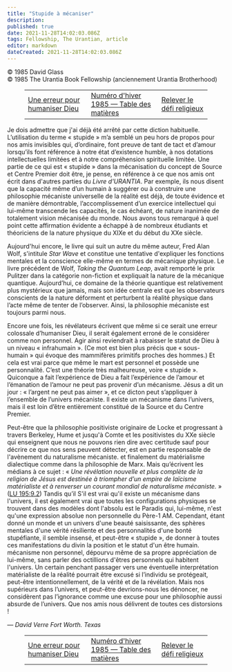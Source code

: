 ```yaml
---
title: "Stupide à mécaniser"
description: 
published: true
date: 2021-11-28T14:02:03.086Z
tags: Fellowship, The Urantian, article
editor: markdown
dateCreated: 2021-11-28T14:02:03.086Z
---
```


<p class="v-card v-sheet theme--light grey lighten-3 px-2">© 1985 David Glass<br>© 1985 The Urantia Book Fellowship (anciennement Urantia Brotherhood)</p>
<figure class="table chapter-navigator">
  <table>
    <tbody>
      <tr>
        <td>
        <a href="/fr/article/Debra_York/A_blunder_to_humanize_God">
          <span class="mdi mdi-arrow-left-drop-circle"></span><span class="pl-2">Une erreur pour humaniser Dieu</span>
        </a>
        </td>
        <td>
        <a href="/fr/index/articles_the_urantian#numéro-d'hiver-1985">
          <span class="mdi mdi-book-open-variant"></span><span class="pl-2">Numéro d'hiver 1985 — Table des matières</span>
        </a>
        </td>
        <td>
        <a href="/fr/article/James_Johnston/Meet_religious_challenge">
          <span class="pr-2">Relever le défi religieux</span><span class="mdi mdi-arrow-right-drop-circle"></span>
        </a>
        </td>
      </tr>
    </tbody>
  </table>
</figure>



Je dois admettre que j'ai déjà été arrêté par cette diction habituelle. L’utilisation du terme « stupide » m’a semblé un peu hors de propos pour nos amis invisibles qui, d’ordinaire, font preuve de tant de tact et d’amour lorsqu’ils font référence à notre état d’existence humble, à nos dotations intellectuelles limitées et à notre compréhension spirituelle limitée. Une partie de ce qui est « stupide » dans la mécanisation du concept de Source et Centre Premier doit être, je pense, en référence à ce que nos amis ont écrit dans d'autres parties du _Livre d'URANTIA_. Par exemple, ils nous disent que la capacité même d’un humain à suggérer ou à construire une philosophie mécaniste universelle de la réalité est déjà, de toute évidence et de manière démontrable, l’accomplissement d’un exercice intellectuel qui lui-même transcende les capacités, le cas échéant, de nature inanimée de totalement vision mécanisée du monde. Nous avons tous remarqué à quel point cette affirmation évidente a échappé à de nombreux étudiants et théoriciens de la nature physique du XIXe et du début du XXe siècle.

Aujourd'hui encore, le livre qui suit un autre du même auteur, Fred Alan Wolf, s'intitule _Star Wave_ et constitue une tentative d'expliquer les fonctions mentales et la conscience elle-même en termes de mécanique physique. Le livre précédent de Wolf, _Taking the Quantum Leap_, avait remporté le prix Pulitzer dans la catégorie non-fiction et expliquait la nature de la mécanique quantique. Aujourd’hui, ce domaine de la théorie quantique est relativement plus mystérieux que jamais, mais son idée centrale est que les observateurs conscients de la nature déforment et perturbent la réalité physique dans l’acte même de tenter de l’observer. Ainsi, la philosophie mécaniste est toujours parmi nous.

Encore une fois, les révélateurs écrivent que même si ce serait une erreur colossale d’humaniser Dieu, il serait également erroné de le considérer comme non personnel. Agir ainsi reviendrait à rabaisser le statut de Dieu à un niveau « infrahumain ». (Ce mot est bien plus précis que « sous-humain » qui évoque des mammifères primitifs proches des hommes.) Et cela est vrai parce que même le mart est personnel et possède une personnalité. C’est une théorie très malheureuse, voire « stupide ». Quiconque a fait l’expérience de Dieu a fait l’expérience de l’amour et l’émanation de l’amour ne peut pas provenir d’un mécanisme. Jésus a dit un jour : « l’argent ne peut pas aimer », et ce dicton peut s’appliquer à l’ensemble de l’univers mécaniste. Il existe un mécanisme dans l’univers, mais il est loin d’être entièrement constitué de la Source et du Centre Premier.

Peut-être que la philosophie positiviste originaire de Locke et progressant à travers Berkeley, Hume et jusqu'à Comte et les positivistes du XXe siècle qui enseignent que nous ne pouvons rien dire avec certitude sauf pour décrire ce que nos sens peuvent détecter, est en partie responsable de l'avènement du naturalisme mécaniste. et finalement du matérialisme dialectique comme dans la philosophie de Marx. Mais qu’écrivent les médians à ce sujet : « _Une révélation nouvelle et plus complète de la religion de Jésus est destinée à triompher d’un empire de laïcisme matérialiste et à renverser un courant mondial de naturalisme mécaniste._ » ([LU 195:9.2](/fr/The_Urantia_Book/195#p9_2)) Tandis qu’il S'il est vrai qu'il existe un mécanisme dans l'univers, il est également vrai que toutes les configurations physiques se trouvent dans des modèles dont l'absolu est le Paradis qui, lui-même, n'est qu'une expression absolue non personnelle du Père-1 AM. Cependant, étant donné un monde et un univers d'une beauté saisissante, des sphères mentales d'une vérité résiliente et des personnalités d'une bonté stupéfiante, il semble insensé, et peut-être « stupide », de donner à toutes ces manifestations du divin la position et le statut d'un être humain. mécanisme non personnel, dépourvu même de sa propre appréciation de lui-même, sans parler des octillions d'êtres personnels qui habitent l'univers. Un certain penchant passager vers une éventuelle interprétation matérialiste de la réalité pourrait être excusé si l’individu se protégeait, peut-être intentionnellement, de la vérité et de la révélation. Mais nos supérieurs dans l’univers, et peut-être devrions-nous les dénoncer, ne considèrent pas l’ignorance comme une excuse pour une philosophie aussi absurde de l’univers. Que nos amis nous délivrent de toutes ces distorsions !

— _David Verre_ 
_Fort Worth. Texas_



<figure class="table chapter-navigator">
  <table>
    <tbody>
      <tr>
        <td>
        <a href="/fr/article/Debra_York/A_blunder_to_humanize_God">
          <span class="mdi mdi-arrow-left-drop-circle"></span><span class="pl-2">Une erreur pour humaniser Dieu</span>
        </a>
        </td>
        <td>
        <a href="/fr/index/articles_the_urantian#numéro-d'hiver-1985">
          <span class="mdi mdi-book-open-variant"></span><span class="pl-2">Numéro d'hiver 1985 — Table des matières</span>
        </a>
        </td>
        <td>
        <a href="/fr/article/James_Johnston/Meet_religious_challenge">
          <span class="pr-2">Relever le défi religieux</span><span class="mdi mdi-arrow-right-drop-circle"></span>
        </a>
        </td>
      </tr>
    </tbody>
  </table>
</figure>
